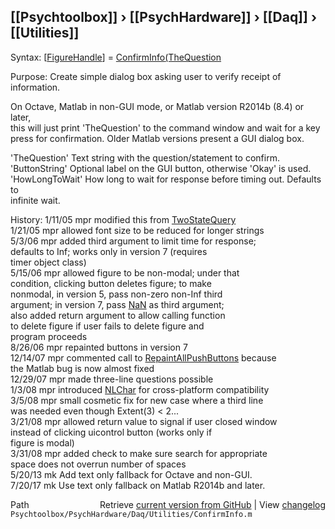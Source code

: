 ## [[Psychtoolbox]] &#8250; [[PsychHardware]] &#8250; [[Daq]] &#8250; [[Utilities]]

Syntax: [[FigureHandle](FigureHandle)] = [ConfirmInfo](ConfirmInfo)[(TheQuestion]((TheQuestion),[[ButtonString](ButtonString)],[[TimeoutPeriod](TimeoutPeriod)])  
  
Purpose: Create simple dialog box asking user to verify receipt of information.  
  
On Octave, Matlab in non-GUI mode, or Matlab version R2014b (8.4) or later,  
this will just print 'TheQuestion' to the command window and wait for a key  
press for confirmation. Older Matlab versions present a GUI dialog box.  
  
'TheQuestion' Text string with the question/statement to confirm.  
'ButtonString' Optional label on the GUI button, otherwise 'Okay' is used.  
'HowLongToWait' How long to wait for response before timing out. Defaults to  
                infinite wait.  
  
History: 1/11/05    mpr   modified this from [TwoStateQuery](TwoStateQuery)  
         1/21/05    mpr   allowed font size to be reduced for longer strings  
          5/3/06    mpr   added third argument to limit time for response;  
                          defaults to Inf; works only in version 7 (requires  
                          timer object class)  
         5/15/06    mpr   allowed figure to be non-modal; under that  
                          condition, clicking button deletes figure; to make  
                          nonmodal, in version 5, pass non-zero non-Inf third  
                          argument; in version 7, pass [NaN](NaN) as third argument;  
                          also added return argument to allow calling function  
                          to delete figure if user fails to delete figure and  
                          program proceeds   
         8/26/06    mpr   repainted buttons in version 7  
        12/14/07    mpr   commented call to [RepaintAllPushButtons](RepaintAllPushButtons) because  
                          the Matlab bug is now almost fixed   
        12/29/07    mpr   made three-line questions possible  
         1/3/08     mpr   introduced [NLChar](NLChar) for cross-platform compatibility  
         3/5/08     mpr   small cosmetic fix for new case where a third line  
                          was needed even though Extent(3) < 2...  
         3/21/08    mpr   allowed return value to signal if user closed window  
                          instead of clicking uicontrol button (works only if  
                          figure is modal)  
         3/31/08    mpr   added check to make sure search for appropriate  
                          space does not overrun number of spaces  
         5/20/13    mk    Add text only fallback for Octave and non-GUI.  
         7/20/17    mk    Use text only fallback on Matlab R2014b and later.  




<div class="code_header" style="text-align:right;">
  <span style="float:left;">Path&nbsp;&nbsp;</span> <span class="counter">Retrieve <a href=
  "https://raw.github.com/Psychtoolbox-3/Psychtoolbox-3/beta/Psychtoolbox/PsychHardware/Daq/Utilities/ConfirmInfo.m">current version from GitHub</a> | View <a href=
  "https://github.com/Psychtoolbox-3/Psychtoolbox-3/commits/beta/Psychtoolbox/PsychHardware/Daq/Utilities/ConfirmInfo.m">changelog</a></span>
</div>
<div class="code">
  <code>Psychtoolbox/PsychHardware/Daq/Utilities/ConfirmInfo.m</code>
</div>

